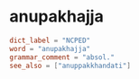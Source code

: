 # anupakhajja

``` toml
dict_label = "NCPED"
word = "anupakhajja"
grammar_comment = "absol."
see_also = ["anuppakkhandati"]
```

